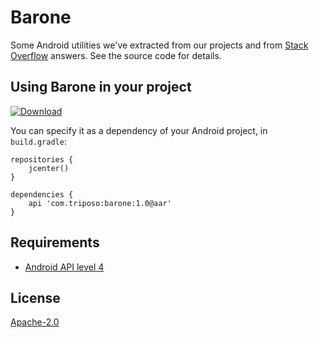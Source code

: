# Barone

Some Android utilities we've extracted from our projects and from [Stack Overflow](http://stackoverflow.com) answers. See the source code for details.

## Using Barone in your project

[ ![Download](https://api.bintray.com/packages/triposo/maven/barone/images/download.svg) ](https://bintray.com/triposo/maven/barone/_latestVersion)

You can specify it as a dependency of your Android project, in `build.gradle`:

```
repositories {
    jcenter()
}

dependencies {
    api 'com.triposo:barone:1.0@aar'
}
```

## Requirements

- [Android API level 4](https://source.android.com/source/build-numbers.html)

## License

[Apache-2.0](http://www.opensource.org/licenses/apache2.0.php)
